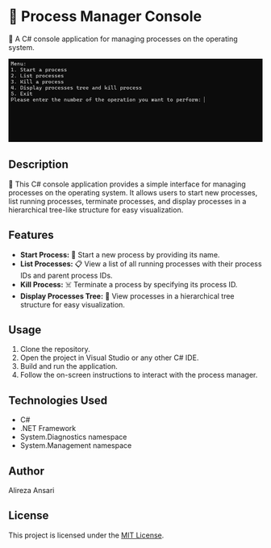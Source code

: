 # 🔄 Process Manager Console

🔄 A C# console application for managing processes on the operating system.

![Menu Screenshot](menu.jpg)

## Description
🔄 This C# console application provides a simple interface for managing processes on the operating system. It allows users to start new processes, list running processes, terminate processes, and display processes in a hierarchical tree-like structure for easy visualization.

## Features
- **Start Process:** 🚀 Start a new process by providing its name.
- **List Processes:** 📋 View a list of all running processes with their process IDs and parent process IDs.
- **Kill Process:** ☠️ Terminate a process by specifying its process ID.
- **Display Processes Tree:** 🌳 View processes in a hierarchical tree structure for easy visualization.

## Usage
1. Clone the repository.
2. Open the project in Visual Studio or any other C# IDE.
3. Build and run the application.
4. Follow the on-screen instructions to interact with the process manager.

## Technologies Used
- C#
- .NET Framework
- System.Diagnostics namespace
- System.Management namespace

## Author
Alireza Ansari

## License
This project is licensed under the [MIT License](LICENSE).
